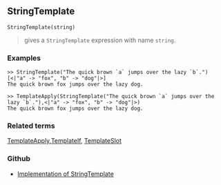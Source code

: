 ## StringTemplate

```
StringTemplate(string)
```

> gives a  `StringTemplate` expression with name `string`.
	 

### Examples

```
>> StringTemplate("The quick brown `a` jumps over the lazy `b`.")[<|"a" -> "fox", "b" -> "dog"|>]
The quick brown fox jumps over the lazy dog.

>> TemplateApply(StringTemplate("The quick brown `a` jumps over the lazy `b`."),<|"a" -> "fox", "b" -> "dog"|>)
The quick brown fox jumps over the lazy dog.
```

### Related terms 
[TemplateApply](TemplateApply.md),[TemplateIf](TemplateIf.md), [TemplateSlot](TemplateSlot.md)

### Github

* [Implementation of StringTemplate](https://github.com/axkr/symja_android_library/blob/master/symja_android_library/matheclipse-core/src/main/java/org/matheclipse/core/builtin/StringFunctions.java#L2610) 
